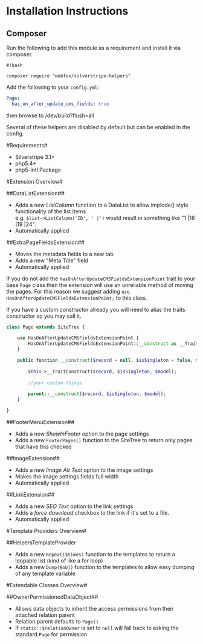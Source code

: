 # Installation Instructions #
## Composer ##
Run the following to add this module as a requirement and install it via composer.

```
#!bash

composer require "webfox/silverstripe-helpers"
```

Add the following to your  `config.yml`:

```yaml
Page:
  has_on_after_update_cms_fields: true
```

then browse to /dev/build?flush=all

Several of these helpers are disabled by default but can be enabled in the config.


#Requirements#
* Silverstripe 3.1+
* php5.4+
* php5-intl Package 

#Extension Overview#

##DataListExtension##
 - Adds a new *ListColumn* function to a DataList to allow implode() style functionality of the list items  
   e.g. `$list->ListColumn('ID', ' |')` would result in something like "1 |18 |19 |24".
 - Automatically applied

##ExtraPageFieldsExtension##
 - Moves the metadata fields to a new tab
 - Adds a new "Meta Title" field
 - Automatically applied
 
If you do not add the `HasOnAfterUpdateCMSFieldsExtensionPoint` trait to your base `Page` class then the extension will use an unreliable method of moving the pages. For this reason we suggest adding `use HasOnAfterUpdateCMSFieldsExtensionPoint;` to this class.

If you have a custom constructor already you will need to alias the traits constructor so you may call it.

```php
class Page extends SiteTree {

    use HasOnAfterUpdateCMSFieldsExtensionPoint {
        HasOnAfterUpdateCMSFieldsExtensionPoint::__construct as __TraitConstruct;
    }
    
    public function __construct($record = null, $isSingleton = false, $model = null){
        
        $this->__TraitConstruct($record, $isSingleton, $model);
        
        //your custom things
        
        parent::__construct($record, $isSingleton, $model);
    }

}
````
 
##FooterMenuExtension##
 - Adds a new *ShowInFooter* option to the page settings
 - Adds a new `FooterPages()` function to the SiteTree to return only pages that have this checked

##ImageExtension##
 - Adds a new *Image Alt Text* option to the image settings
 - Makes the image settings fields full width
 - Automatically applied
 
##LinkExtension##
 - Adds a new *SEO Text* option to the link settings
 - Adds a *force download* checkbox to the link if it's set to a file.
 - Automatically applied

#Template Providers Overview#

##HelpersTemplateProvider
 - Adds a new `Repeat($times)` function to the templates to return a loopable list (kind of like a for loop)
 - Adds a new `Dump($obj)` function to the templates to allow easy dumping of any template variable
 
#Extendable Classes Overview#
 
##OwnerPermissionedDataObject##
 - Allows data objects to inherit the access permissions from their attached relation parent
 - Relation parent defaults to `Page()`
 - If `static::$relationOwner` is set to `null` will fall back to asking the standard `Page` for permission
